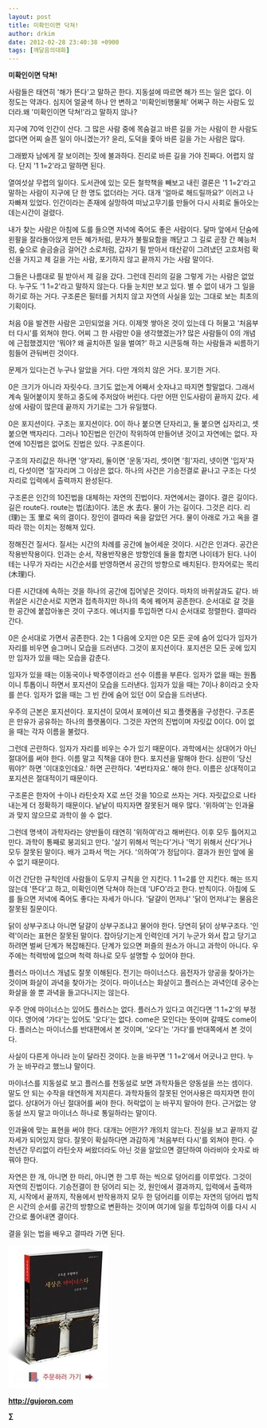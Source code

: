 ```yaml
---
layout: post
title: 미확인이면 닥쳐!
author: drkim
date: 2012-02-28 23:40:38 +0900
tags: [깨달음의대화]
---
```

**미확인이면 닥쳐!**

사람들은 태연히 '해가 뜬다'고 말하곤 한다. 지동설에 따르면 해가 뜨는 일은 없다. 이 정도는 약과다. 심지어 얼굴색 하나 안 변하고 '미확인비행물체' 어쩌구 하는 사람도 있더라.왜 '미확인이면 닥쳐!'라고 말하지 않나? 

지구에 70억 인간이 산다. 그 많은 사람 중에 목숨걸고 바른 길을 가는 사람이 한 사람도 없다면 어찌 슬픈 일이 아니겠는가? 윤리, 도덕을 좇아 바른 길을 가는 사람은 많다. 

그래봤자 남에게 잘 보이려는 짓에 불과하다. 진리로 바른 길을 가야 진짜다. 어렵지 않다. 단지 '1 1=2'라고 말하면 된다. 

열여섯살 무렵의 일이다. 도서관에 있는 모든 철학책을 빼보고 내린 결론은 '1 1=2'라고 말하는 사람이 지구에 단 한 명도 없더라는 거다. 대개 '얼마로 해드릴까요?' 이러고 나자빠져 있었다. 인간이라는 존재에 실망하여 떠났고무기를 만들어 다시 사회로 돌아오는 데는시간이 걸렸다. 

내가 찾는 사람은 아침에 도를 들으면 저녁에 죽어도 좋은 사람이다. 달마 앞에서 단숨에 왼팔을 잘라돌아앉게 만든 혜가처럼, 문자가 불필요함을 깨닫고 그 길로 곧장 간 혜능처럼, 숲으로 슬금슬금 걸어간 소로처럼, 갑자기 필 받아서 태산같이 그려냈던 고흐처럼 확신을 가지고 제 길을 가는 사람, 포기하지 않고 끝까지 가는 사람 말이다. 

그들은 나름대로 필 받아서 제 길을 갔다. 그런데 진리의 길을 그렇게 가는 사람은 없었다. 누구도 '1 1=2'라고 말하지 않는다. 다들 눈치만 보고 있다. 별 수 없이 내가 그 일을 하기로 하는 거다. 구조론은 필터를 거치지 않고 자연의 사실을 있는 그대로 보는 최초의 기획이다. 

처음 0을 발견한 사람은 고민되었을 거다. 이제껏 쌓아온 것이 있는데 다 허물고 '처음부터 다시'를 외쳐야 한다. 어찌 그 한 사람만 0을 생각했겠는가? 많은 사람들이 0의 개념에 근접했겠지만 '뭐야? 왜 골치아픈 일을 벌여?' 하고 시큰둥해 하는 사람들과 씨름하기 힘들어 관둬버린 것이다. 

문제가 있다는건 누구나 알았을 거다. 다만 개의치 않은 거다. 포기한 거다. 

0은 크기가 아니라 자릿수다. 크기도 없는게 어째서 숫자냐고 따지면 할말없다. 그래서 계속 밀어붙이지 못하고 중도에 주저앉아 버린다. 다만 어떤 인도사람이 끝까지 갔다. 세상에 사람이 많은데 끝까지 가기로는 그가 유일했다. 

0은 포지션이다. 구조는 포지션이다. 0이 하나 붙으면 단자리고, 둘 붙으면 십자리고, 셋 붙으면 백자리다. 그러나 10진법은 인간이 작위하여 만들어낸 것이고 자연에는 없다. 자연에 10진법은 없어도 진법은 있다. 구조론이다. 

구조의 자리값은 하나면 '양'자리, 둘이면 '운동'자리, 셋이면 '힘'자리, 넷이면 '입자'자리, 다섯이면 '질'자리며 그 이상은 없다. 하나의 사건은 기승전결로 끝나고 구조는 다섯 자리로 입력에서 출력까지 완성된다. 

구조론은 인간의 10진법을 대체하는 자연의 진법이다. 자연에서는 결이다. 결은 길이다. 길은 route다. route는 법(法)이다. 法은 水 去다. 물이 가는 길이다. 그것은 리다. 리(理)는 玉 里로 옥의 결이다. 장인이 결따라 옥을 갈았던 거다. 물이 아래로 가고 옥을 결따라 깎는 이치는 정해져 있다. 

정해진건 질서다. 질서는 시간의 차례를 공간에 늘어세운 것이다. 시간은 인과다. 공간은 작용반작용이다. 인과는 순서, 작용반작용은 방향인데 둘을 합치면 나이테가 된다. 나이테는 나무가 자라는 시간순서를 반영하면서 공간의 방향으로 배치된다. 한자어로는 목리(木理)다. 

다른 시간대에 속하는 것을 하나의 공간에 집어넣은 것이다. 마차의 바퀴살과도 같다. 바퀴살은 시간순서로 지면과 접촉하지만 하나의 축에 꿰어져 공존한다. 순서대로 갈 것을 한 공간에 붙잡아놓은 것이 구조다. 에너지를 투입하면 다시 순서대로 정렬한다. 결따라 간다. 

0은 순서대로 가면서 공존한다. 2는 1 다음에 오지만 0은 모든 곳에 숨어 있다가 임자가 자리를 비우면 슬그머니 모습을 드러낸다. 그것이 포지션이다. 포지션은 모든 곳에 있지만 임자가 있을 때는 모습을 감춘다. 

임자가 있을 때는 이동국이나 박주영이라고 선수 이름을 부른다. 임자가 없을 때는 원톱이니 투톱이니 하면서 포지션이 모습을 드러낸다. 임자가 있을 때는 7이나 8이라고 숫자를 쓴다. 임자가 없을 때는 그 빈 칸에 숨어 있던 0이 모습을 드러낸다. 

우주의 근본은 포지션이다. 포지션이 모여서 포메이션 되고 플랫폼을 구성한다. 구조론은 만유가 공유하는 하나의 플랫폼이다. 그것은 자연의 진법이며 자릿값 0이다. 0이 없을 때는 각자 이름을 불렀다. 

그런데 곤란하다. 임자가 자리를 비우는 수가 있기 때문이다. 과학에서는 상대어가 아닌 절대어를 써야 한다. 이름 말고 직책을 대야 한다. 포지션을 말해야 한다. 심판이 '당신 뭐야?' 하면 '이대호인데요.' 하면 곤란하다. '4번타자요.' 해야 한다. 이름은 상대적이고 포지션은 절대적이기 때문이다. 

구조론은 한자어 十이나 라틴숫자 X로 쓰던 것을 10으로 쓰자는 거다. 자릿값으로 나타내는게 더 정확하기 때문이다. 낱낱이 따지자면 잘못된거 매우 많다. '위하여'는 인과율과 맞지 않으므로 과학이 쓸 수 없다. 

그런데 명색이 과학자라는 양반들이 태연히 '위하여'라고 해버린다. 이후 모두 틀어지고 만다. 과학이 통째로 붕괴되고 만다. '살기 위해서 먹는다'거나 '먹기 위해서 산다'거나 모두 잘못된 말이다. 배가 고파서 먹는 거다. '의하여'가 정답이다. 결과가 원인 앞에 올 수 없기 때문이다. 

이건 간단한 규칙인데 사람들이 도무지 규칙을 안 지킨다. 1 1=2를 안 지킨다. 해는 뜨지 않는데 '뜬다'고 하고, 미확인이면 닥쳐야 하는데 'UFO'라고 한다. 반칙이다. 아침에 도를 들으면 저녁에 죽어도 좋다는 자세가 아니다. '달걀이 먼저냐' '닭이 먼저냐'는 물음은 잘못된 질문이다. 

닭이 상부구조냐 아니면 달걀이 상부구조냐고 물어야 한다. 당연히 닭이 상부구조다. '인력'이라는 표현은 잘못된 말이다. 잡아당기는게 인력인데 거기 누군가 와서 잡고 당기고 하려면 벌써 단계가 복잡해진다. 단계가 있으면 퍼즐의 원소가 아니고 과학이 아니다. 우주에는 척력밖에 없으며 척력 하나로 모두 설명할 수 있어야 한다. 

플러스 마이너스 개념도 잘못 이해된다. 전기는 마이너스다. 음전자가 양공을 찾아가는 것이며 화살이 과녁을 찾아가는 것이다. 마이너스는 화살이고 플러스는 과녁인데 궁수는 화살을 쓸 뿐 과녁을 들고다니지는 않는다. 

우주 안에 마이너스는 있어도 플러스는 없다. 플러스가 있다고 여긴다면 '1 1=2'의 부정이다. 영어에 '가다'는 있어도 '오다'는 없다. come은 모인다는 뜻이며 갈때도 come이다. 플러스는 마이너스를 반대편에서 본 것이며, '오다'는 '가다'를 반대쪽에서 본 것이다. 

사실이 다른게 아니라 눈이 달라진 것이다. 눈을 바꾸면 '1 1=2'에서 어긋나고 만다. 누가 눈 바꾸라고 했느냐 말이다. 



마이너스를 지동설로 보고 플러스를 천동설로 보면 과학자들은 양동설을 쓰는 셈이다. 말도 안 되는 수작을 태연하게 저지른다. 과학자들의 잘못된 언어사용은 따지자면 한이 없다. 상대어가 아닌 절대어를 써야 한다. 허락없이 눈 바꾸지 말아야 한다. 근거없는 양동설 쓰지 말고 마이너스 하나로 통일하라는 말이다. 



인과율에 맞는 표현을 써야 한다. 대개는 어떤가? 개의치 않는다. 진실을 보고 끝까지 갈 자세가 되어있지 않다. 잘못이 확실하다면 과감하게 '처음부터 다시'를 외쳐야 한다. 수 천년간 무리없이 라틴숫자 써왔더라도 아닌 것을 알았으면 결단하여 아라비아 숫자로 바꿔야 한다. 

자연은 한 개, 아니면 한 마리, 아니면 한 그루 하는 씩으로 덩어리를 이루었다. 그것이 자연의 진법이다. 기승전결이 한 덩어리 되는 것, 원인에서 결과까지, 입력에서 출력까지, 시작에서 끝까지, 작용에서 반작용까지 모두 한 덩어리를 이루는 자연의 덩어리 법칙은 시간의 순서를 공간의 방향으로 변환하는 것이며 여기에 일을 투입하여 이를 다시 시간으로 풀어내면 결이다. 

결을 읽는 법을 배우고 결따라 가면 된다. 




  




![](/files/attach/images/198/668/222/0.JPG)


  






**http://gujoron.com** 


**∑**
